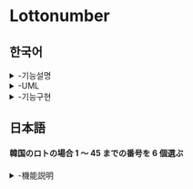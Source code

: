 # Lottonumber

## 한국어

<details>
    <summary> -기능설명</summary>

1.번호 제외 기능 (40개 이상 입력시 재입력 기능)

2.번호 포함 기능 (7개 이상 입력시 재입력 기능 (6개 입력시 추첨번호 1게임 출력))

3.문자, 1~45외의 숫자입력 방지기능 포함

4.추첨된 번호가 당첨이력이 잇을경우 몇회 번호인지 출력

5.최대 5게임 출력

</details>

<details>
    <summary> -UML</summary>

![Lottoclassdiagram](https://github.com/user-attachments/assets/0604266c-bb35-4a5a-a243-2254ec0c9a96)

</details>

<details>
    <summary> -기능구현</summary>

실행시 제외할 번호를 입력
![스크린샷 2024-10-30 171843](https://github.com/user-attachments/assets/ac2fab49-c025-4bb8-90cc-764f87c277ce)

문자 입력시 재입력
![스크린샷 2024-10-30 171911](https://github.com/user-attachments/assets/6e1f0851-882a-4296-ba54-7f5b2c6403d9)

포함할 번호를 7개 이상 입력시 번호 재입력
![스크린샷 2024-10-30 173154](https://github.com/user-attachments/assets/d97d26c9-0f15-42a1-acb4-93bfcf6e1547)

40개이상의 번호 입력시 다시 제외할 번호입력
![스크린샷 2024-10-30 172057](https://github.com/user-attachments/assets/786d7eee-8535-4830-8c60-368974f1495d)

제외할 번호와 포함할 번호가 같을시 다시 제외할 번호 입력
![스크린샷 2024-10-30 172318](https://github.com/user-attachments/assets/00afe0f6-e954-47e4-bc0c-9f6afafe0109)

data.txt자료와 비교하여 당첨이력이 잇는 번호는 몇회당첨인지 출력
![스크린샷 2024-10-30 172629](https://github.com/user-attachments/assets/efd9908e-9982-4a2f-a3cd-dcf3d9a460f4)

조합가능한 게임수가 5회 미만이면 조합 가능한만큼만 출력
![스크린샷 2024-10-30 173026](https://github.com/user-attachments/assets/49f86045-4882-4d28-8f21-60540da64ced)

</details>

## 日本語

#### 韓国のロトの場合 1 ～ 45 までの番号を 6 個選ぶ

<details>
    <summary> -機能説明</summary>

1.番号除外機能（40 個以上の番号入力の場合再入力）

2.必須番号機能（７個以上の番号入力の場合再入力（６個の場合１回分の番号出力））

3.文字、1 ～ 45 以外の番号入力の場合再入力

4.出力された番号が当選履歴がある場合、回号を出力

5.最大 5 回分の番号出力

<details>

<details>
    <summary> -UML</summary>

![Lottoclassdiagram](https://github.com/user-attachments/assets/0604266c-bb35-4a5a-a243-2254ec0c9a96)

<details>

<details>
    <summary> -具現画像</summary>

除外する番号入力
![스크린샷 2024-10-30 171843](https://github.com/user-attachments/assets/ac2fab49-c025-4bb8-90cc-764f87c277ce)

文字入力の場合再入力
![스크린샷 2024-10-30 171911](https://github.com/user-attachments/assets/6e1f0851-882a-4296-ba54-7f5b2c6403d9)

７個以上の番号入力の場合再入力
![스크린샷 2024-10-30 173154](https://github.com/user-attachments/assets/d97d26c9-0f15-42a1-acb4-93bfcf6e1547)

40 個以上の番号入力の場合再入力
![스크린샷 2024-10-30 172057](https://github.com/user-attachments/assets/786d7eee-8535-4830-8c60-368974f1495d)

除外する番号と必須入力番号が重なった場合再入力
![스크린샷 2024-10-30 172318](https://github.com/user-attachments/assets/00afe0f6-e954-47e4-bc0c-9f6afafe0109)

data.txt の資料と照らし合わせて当選履歴がある番号は何回か出力
![스크린샷 2024-10-30 172629](https://github.com/user-attachments/assets/efd9908e-9982-4a2f-a3cd-dcf3d9a460f4)

組み合わせられる番号が 5 回以下ならできるだけ出力
![스크린샷 2024-10-30 173026](https://github.com/user-attachments/assets/49f86045-4882-4d28-8f21-60540da64ced)

</details>
